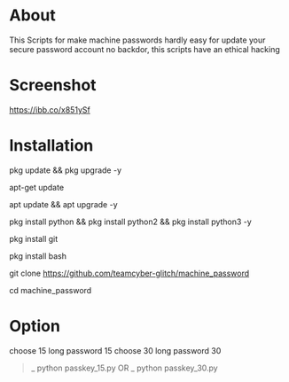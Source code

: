 # About
This Scripts for make machine passwords hardly
easy for update your secure password account
no backdor, this scripts have an ethical hacking

# Screenshot
https://ibb.co/x851ySf

# Installation

pkg update && pkg upgrade -y

apt-get update

apt update && apt upgrade -y

pkg install python && pkg install python2 && pkg install python3 -y

pkg install git

pkg install bash

git clone https://github.com/teamcyber-glitch/machine_password

cd machine_password

# Option
choose 15 long password 15
choose 30 long password 30
>_  python passkey_15.py
            OR
>_  python passkey_30.py

